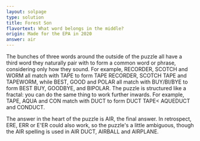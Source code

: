 ```yaml
---
layout: solpage
type: solution
title: Forest Son
flavortext: What word belongs in the middle?
origin: Made for the EPA in 2020
answer: air
---
```

The bunches of three words around the outside of the puzzle all have a third word they naturally pair with to form a common word or phrase, considering only how they sound.  For example, RECORDER, SCOTCH and WORM all match with TAPE to form TAPE RECORDER, SCOTCH TAPE and TAPEWORM, while BEST, GOOD and POLAR all match with BUY/BI/BYE to form BEST BUY, GOODBYE, and BIPOLAR.  The puzzle is structured like a fractal: you can do the same thing to work further inwards.  For example, TAPE, AQUA and CON match with DUCT to form DUCT TAPE< AQUEDUCT and CONDUCT.

The answer in the heart of the puzzle is AIR, the final answer.  In retrospect, ERE, ERR or E'ER could also work, so the puzzle's a little ambiguous, though the AIR spelling is used in AIR DUCT, AIRBALL and AIRPLANE.
